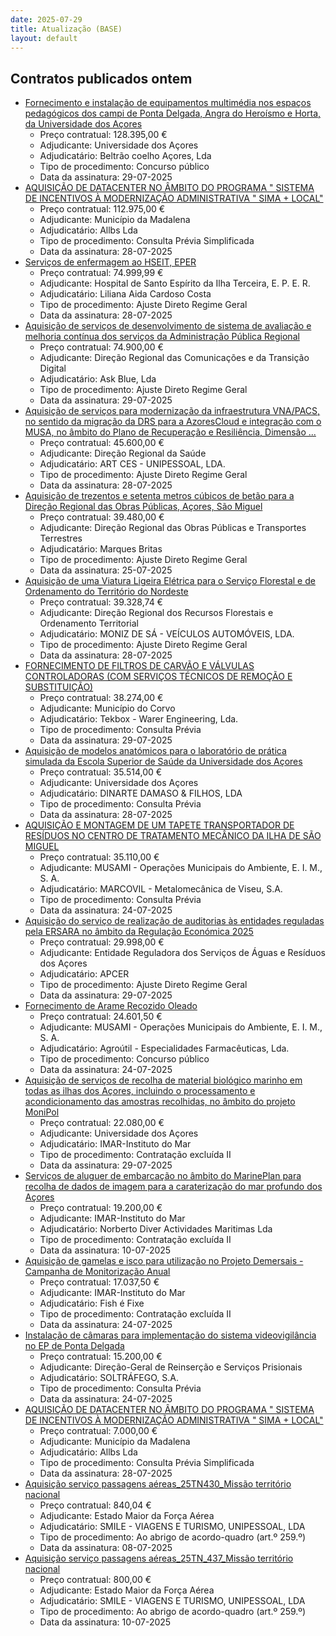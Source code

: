 ```yaml
---
date: 2025-07-29
title: Atualização (BASE)
layout: default
---
```

## Contratos publicados ontem

* [Fornecimento e instalação de equipamentos multimédia nos espaços pedagógicos dos campi de Ponta Delgada, Angra do Heroísmo e Horta, da Universidade dos Açores](https://www.base.gov.pt/Base4/pt/detalhe/?type=contratos&id=11611309)
  * Preço contratual: 128.395,00 €
  * Adjudicante: Universidade dos Açores
  * Adjudicatário: Beltrão coelho Açores, Lda
  * Tipo de procedimento: Concurso público
  * Data da assinatura: 29-07-2025
* [AQUISIÇÃO DE DATACENTER NO ÂMBITO DO PROGRAMA " SISTEMA DE INCENTIVOS À MODERNIZAÇÃO ADMINISTRATIVA " SIMA + LOCAL"](https://www.base.gov.pt/Base4/pt/detalhe/?type=contratos&id=11610903)
  * Preço contratual: 112.975,00 €
  * Adjudicante: Município da Madalena
  * Adjudicatário: Allbs Lda
  * Tipo de procedimento: Consulta Prévia Simplificada
  * Data da assinatura: 28-07-2025
* [Serviços de enfermagem ao HSEIT, EPER](https://www.base.gov.pt/Base4/pt/detalhe/?type=contratos&id=11610927)
  * Preço contratual: 74.999,99 €
  * Adjudicante: Hospital de Santo Espírito da Ilha Terceira, E. P. E. R.
  * Adjudicatário: Liliana Aida Cardoso Costa
  * Tipo de procedimento: Ajuste Direto Regime Geral
  * Data da assinatura: 28-07-2025
* [Aquisição de serviços de desenvolvimento de sistema de avaliação e melhoria contínua dos serviços da Administração Pública Regional](https://www.base.gov.pt/Base4/pt/detalhe/?type=contratos&id=11611810)
  * Preço contratual: 74.900,00 €
  * Adjudicante: Direção Regional das Comunicações e da Transição Digital
  * Adjudicatário: Ask Blue, Lda
  * Tipo de procedimento: Ajuste Direto Regime Geral
  * Data da assinatura: 29-07-2025
* [Aquisição de serviços para modernização da infraestrutura VNA/PACS, no sentido da migração da DRS para a AzoresCloud e integração com o MUSA, no âmbito do Plano de Recuperação e Resiliência, Dimensão ...](https://www.base.gov.pt/Base4/pt/detalhe/?type=contratos&id=11611741)
  * Preço contratual: 45.600,00 €
  * Adjudicante: Direção Regional da Saúde
  * Adjudicatário: ART CES - UNIPESSOAL, LDA.
  * Tipo de procedimento: Ajuste Direto Regime Geral
  * Data da assinatura: 28-07-2025
* [Aquisição de trezentos e setenta metros cúbicos de betão para a Direção Regional das Obras Públicas, Açores, São Miguel](https://www.base.gov.pt/Base4/pt/detalhe/?type=contratos&id=11611789)
  * Preço contratual: 39.480,00 €
  * Adjudicante: Direção Regional das Obras Públicas e Transportes Terrestres
  * Adjudicatário: Marques Britas
  * Tipo de procedimento: Ajuste Direto Regime Geral
  * Data da assinatura: 25-07-2025
* [Aquisição de uma Viatura Ligeira Elétrica para o Serviço Florestal e de Ordenamento do Território do Nordeste](https://www.base.gov.pt/Base4/pt/detalhe/?type=contratos&id=11610885)
  * Preço contratual: 39.328,74 €
  * Adjudicante: Direção Regional dos Recursos Florestais e Ordenamento Territorial
  * Adjudicatário: MONIZ DE SÁ - VEÍCULOS AUTOMÓVEIS, LDA.
  * Tipo de procedimento: Ajuste Direto Regime Geral
  * Data da assinatura: 28-07-2025
* [FORNECIMENTO DE FILTROS DE CARVÃO E VÁLVULAS CONTROLADORAS (COM SERVIÇOS TÉCNICOS DE REMOÇÃO E SUBSTITUIÇÃO)](https://www.base.gov.pt/Base4/pt/detalhe/?type=contratos&id=11611493)
  * Preço contratual: 38.274,00 €
  * Adjudicante: Município do Corvo
  * Adjudicatário: Tekbox - Warer Engineering, Lda.
  * Tipo de procedimento: Consulta Prévia
  * Data da assinatura: 29-07-2025
* [Aquisição de modelos anatómicos para o laboratório de prática simulada da Escola Superior de Saúde da Universidade dos Açores](https://www.base.gov.pt/Base4/pt/detalhe/?type=contratos&id=11610109)
  * Preço contratual: 35.514,00 €
  * Adjudicante: Universidade dos Açores
  * Adjudicatário: DINARTE DAMASO & FILHOS, LDA
  * Tipo de procedimento: Consulta Prévia
  * Data da assinatura: 28-07-2025
* [AQUISIÇÃO E MONTAGEM DE UM TAPETE TRANSPORTADOR DE RESÍDUOS NO CENTRO DE TRATAMENTO MECÂNICO DA ILHA DE SÃO MIGUEL](https://www.base.gov.pt/Base4/pt/detalhe/?type=contratos&id=11610763)
  * Preço contratual: 35.110,00 €
  * Adjudicante: MUSAMI - Operações Municipais do Ambiente, E. I. M., S. A.
  * Adjudicatário: MARCOVIL - Metalomecânica de Viseu, S.A.
  * Tipo de procedimento: Consulta Prévia
  * Data da assinatura: 24-07-2025
* [Aquisição do serviço de realização de auditorias às entidades reguladas pela ERSARA no âmbito da Regulação Económica 2025](https://www.base.gov.pt/Base4/pt/detalhe/?type=contratos&id=11610953)
  * Preço contratual: 29.998,00 €
  * Adjudicante: Entidade Reguladora dos Serviços de Águas e Resíduos dos Açores
  * Adjudicatário: APCER
  * Tipo de procedimento: Ajuste Direto Regime Geral
  * Data da assinatura: 29-07-2025
* [Fornecimento de Arame Recozido Oleado](https://www.base.gov.pt/Base4/pt/detalhe/?type=contratos&id=11610913)
  * Preço contratual: 24.601,50 €
  * Adjudicante: MUSAMI - Operações Municipais do Ambiente, E. I. M., S. A.
  * Adjudicatário: Agroútil - Especialidades Farmacêuticas, Lda.
  * Tipo de procedimento: Concurso público
  * Data da assinatura: 24-07-2025
* [Aquisição de serviços de recolha de material biológico marinho em todas as ilhas dos Açores, incluindo o processamento e acondicionamento das amostras recolhidas, no âmbito do projeto MoniPol](https://www.base.gov.pt/Base4/pt/detalhe/?type=contratos&id=11610632)
  * Preço contratual: 22.080,00 €
  * Adjudicante: Universidade dos Açores
  * Adjudicatário: IMAR-Instituto do Mar
  * Tipo de procedimento: Contratação excluída II
  * Data da assinatura: 29-07-2025
* [Serviços de aluguer de embarcação no âmbito do MarinePlan para recolha de dados de imagem para a caraterização do mar profundo dos Açores](https://www.base.gov.pt/Base4/pt/detalhe/?type=contratos&id=11610433)
  * Preço contratual: 19.200,00 €
  * Adjudicante: IMAR-Instituto do Mar
  * Adjudicatário: Norberto Diver Actividades Maritimas Lda
  * Tipo de procedimento: Contratação excluída II
  * Data da assinatura: 10-07-2025
* [Aquisição de gamelas e isco para utilização no Projeto Demersais - Campanha de Monitorização Anual](https://www.base.gov.pt/Base4/pt/detalhe/?type=contratos&id=11610924)
  * Preço contratual: 17.037,50 €
  * Adjudicante: IMAR-Instituto do Mar
  * Adjudicatário: Fish é Fixe
  * Tipo de procedimento: Contratação excluída II
  * Data da assinatura: 24-07-2025
* [Instalação de câmaras para implementação do sistema videovigilância no EP de Ponta Delgada](https://www.base.gov.pt/Base4/pt/detalhe/?type=contratos&id=11612126)
  * Preço contratual: 15.200,00 €
  * Adjudicante: Direção-Geral de Reinserção e Serviços Prisionais
  * Adjudicatário: SOLTRÁFEGO, S.A.
  * Tipo de procedimento: Consulta Prévia
  * Data da assinatura: 24-07-2025
* [AQUISIÇÃO DE DATACENTER NO ÂMBITO DO PROGRAMA " SISTEMA DE INCENTIVOS À MODERNIZAÇÃO ADMINISTRATIVA " SIMA + LOCAL"](https://www.base.gov.pt/Base4/pt/detalhe/?type=contratos&id=11610908)
  * Preço contratual: 7.000,00 €
  * Adjudicante: Município da Madalena
  * Adjudicatário: Allbs Lda
  * Tipo de procedimento: Consulta Prévia Simplificada
  * Data da assinatura: 28-07-2025
* [Aquisição serviço passagens aéreas_25TN430_Missão território nacional](https://www.base.gov.pt/Base4/pt/detalhe/?type=contratos&id=11610921)
  * Preço contratual: 840,04 €
  * Adjudicante: Estado Maior da Força Aérea
  * Adjudicatário: SMILE - VIAGENS E TURISMO, UNIPESSOAL, LDA
  * Tipo de procedimento: Ao abrigo de acordo-quadro (art.º 259.º)
  * Data da assinatura: 08-07-2025
* [Aquisição serviço passagens aéreas_25TN_437_Missão território nacional](https://www.base.gov.pt/Base4/pt/detalhe/?type=contratos&id=11610947)
  * Preço contratual: 800,00 €
  * Adjudicante: Estado Maior da Força Aérea
  * Adjudicatário: SMILE - VIAGENS E TURISMO, UNIPESSOAL, LDA
  * Tipo de procedimento: Ao abrigo de acordo-quadro (art.º 259.º)
  * Data da assinatura: 10-07-2025


